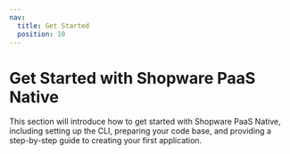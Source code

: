 ```yaml
---
nav:
  title: Get Started
  position: 10
---
```


# Get Started with Shopware PaaS Native

This section will introduce how to get started with Shopware PaaS Native, including setting up the CLI, preparing your code base, and providing a step-by-step guide to creating your first application.
